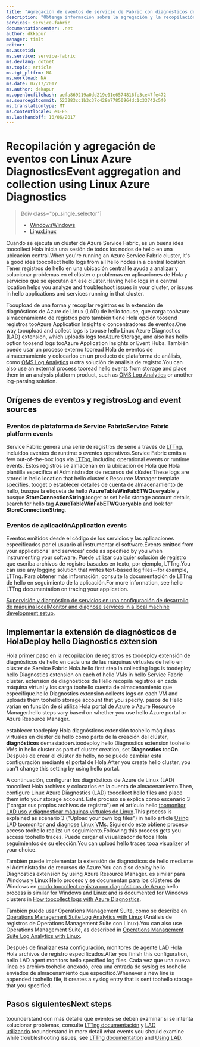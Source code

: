 ```yaml
---
title: "Agregación de eventos de servicio de Fabric con diagnósticos de Azure de Linux aaaAzure | Documentos de Microsoft"
description: "Obtenga información sobre la agregación y la recopilación de eventos con LAD para la supervisión y el diagnóstico de clústeres de Azure Service Fabric."
services: service-fabric
documentationcenter: .net
author: dkkapur
manager: timlt
editor: 
ms.assetid: 
ms.service: service-fabric
ms.devlang: dotnet
ms.topic: article
ms.tgt_pltfrm: NA
ms.workload: NA
ms.date: 07/17/2017
ms.author: dekapur
ms.openlocfilehash: aefa869219a0dd219e01e6574816fe3ce47fe472
ms.sourcegitcommit: 523283cc1b3c37c428e77850964dc1c33742c5f0
ms.translationtype: MT
ms.contentlocale: es-ES
ms.lasthandoff: 10/06/2017
---
```

# <a name="event-aggregation-and-collection-using-linux-azure-diagnostics"></a><span data-ttu-id="d92a4-103">Recopilación y agregación de eventos con Linux Azure Diagnostics</span><span class="sxs-lookup"><span data-stu-id="d92a4-103">Event aggregation and collection using Linux Azure Diagnostics</span></span>
> [!div class="op_single_selector"]
> * [<span data-ttu-id="d92a4-104">Windows</span><span class="sxs-lookup"><span data-stu-id="d92a4-104">Windows</span></span>](service-fabric-diagnostics-event-aggregation-wad.md)
> * [<span data-ttu-id="d92a4-105">Linux</span><span class="sxs-lookup"><span data-stu-id="d92a4-105">Linux</span></span>](service-fabric-diagnostics-event-aggregation-lad.md)
>
>

<span data-ttu-id="d92a4-106">Cuando se ejecuta un clúster de Azure Service Fabric, es un buena idea toocollect Hola inicia una sesión de todos los nodos de hello en una ubicación central.</span><span class="sxs-lookup"><span data-stu-id="d92a4-106">When you're running an Azure Service Fabric cluster, it's a good idea toocollect hello logs from all hello nodes in a central location.</span></span> <span data-ttu-id="d92a4-107">Tener registros de hello en una ubicación central le ayuda a analizar y solucionar problemas en el clúster o problemas en aplicaciones de Hola y servicios que se ejecutan en ese clúster.</span><span class="sxs-lookup"><span data-stu-id="d92a4-107">Having hello logs in a central location helps you analyze and troubleshoot issues in your cluster, or issues in hello applications and services running in that cluster.</span></span>

<span data-ttu-id="d92a4-108">Tooupload de una forma y recopilar registros es la extensión de diagnósticos de Azure de Linux (LAD) de hello toouse, que carga tooAzure almacenamiento de registros pero también tiene Hola opción toosend registros tooAzure Application Insights o concentradores de eventos.</span><span class="sxs-lookup"><span data-stu-id="d92a4-108">One way tooupload and collect logs is toouse hello Linux Azure Diagnostics (LAD) extension, which uploads logs tooAzure Storage, and also has hello option toosend logs tooAzure Application Insights or Event Hubs.</span></span> <span data-ttu-id="d92a4-109">También puede usar un proceso externo tooread Hola de eventos de almacenamiento y colocarlos en un producto de plataforma de análisis, como [OMS Log Analytics](../log-analytics/log-analytics-service-fabric.md) u otra solución de análisis de registro.</span><span class="sxs-lookup"><span data-stu-id="d92a4-109">You can also use an external process tooread hello events from storage and place them in an analysis platform product, such as [OMS Log Analytics](../log-analytics/log-analytics-service-fabric.md) or another log-parsing solution.</span></span>

## <a name="log-and-event-sources"></a><span data-ttu-id="d92a4-110">Orígenes de eventos y registros</span><span class="sxs-lookup"><span data-stu-id="d92a4-110">Log and event sources</span></span>

### <a name="service-fabric-platform-events"></a><span data-ttu-id="d92a4-111">Eventos de plataforma de Service Fabric</span><span class="sxs-lookup"><span data-stu-id="d92a4-111">Service Fabric platform events</span></span>
<span data-ttu-id="d92a4-112">Service Fabric genera una serie de registros de serie a través de [LTTng](http://lttng.org), incluidos eventos de runtime o eventos operativos.</span><span class="sxs-lookup"><span data-stu-id="d92a4-112">Service Fabric emits a few out-of-the-box logs via [LTTng](http://lttng.org), including operational events or runtime events.</span></span> <span data-ttu-id="d92a4-113">Estos registros se almacenan en la ubicación de Hola que Hola plantilla especifica el Administrador de recursos del clúster.</span><span class="sxs-lookup"><span data-stu-id="d92a4-113">These logs are stored in hello location that hello cluster's Resource Manager template specifies.</span></span> <span data-ttu-id="d92a4-114">tooget o establecer detalles de cuenta de almacenamiento de hello, busque la etiqueta de hello **AzureTableWinFabETWQueryable** y busque **StoreConnectionString**.</span><span class="sxs-lookup"><span data-stu-id="d92a4-114">tooget or set hello storage account details, search for hello tag **AzureTableWinFabETWQueryable** and look for **StoreConnectionString**.</span></span>

### <a name="application-events"></a><span data-ttu-id="d92a4-115">Eventos de aplicación</span><span class="sxs-lookup"><span data-stu-id="d92a4-115">Application events</span></span>
 <span data-ttu-id="d92a4-116">Eventos emitidos desde el código de los servicios y las aplicaciones especificados por el usuario al instrumentar el software.</span><span class="sxs-lookup"><span data-stu-id="d92a4-116">Events emitted from your applications' and services' code as specified by you when instrumenting your software.</span></span> <span data-ttu-id="d92a4-117">Puede utilizar cualquier solución de registro que escriba archivos de registro basados en texto, por ejemplo, LTTng.</span><span class="sxs-lookup"><span data-stu-id="d92a4-117">You can use any logging solution that writes text-based log files--for example, LTTng.</span></span> <span data-ttu-id="d92a4-118">Para obtener más información, consulte la documentación de LTTng de hello en seguimiento de la aplicación.</span><span class="sxs-lookup"><span data-stu-id="d92a4-118">For more information, see hello LTTng documentation on tracing your application.</span></span>

<span data-ttu-id="d92a4-119">[Supervisión y diagnóstico de servicios en una configuración de desarrollo de máquina local](service-fabric-diagnostics-how-to-monitor-and-diagnose-services-locally.md)</span><span class="sxs-lookup"><span data-stu-id="d92a4-119">[Monitor and diagnose services in a local machine development setup](service-fabric-diagnostics-how-to-monitor-and-diagnose-services-locally.md).</span></span>

## <a name="deploy-hello-diagnostics-extension"></a><span data-ttu-id="d92a4-120">Implementar la extensión de diagnósticos de Hola</span><span class="sxs-lookup"><span data-stu-id="d92a4-120">Deploy hello Diagnostics extension</span></span>
<span data-ttu-id="d92a4-121">Hola primer paso en la recopilación de registros es toodeploy extensión de diagnósticos de hello en cada una de las máquinas virtuales de hello en clúster de Service Fabric Hola.</span><span class="sxs-lookup"><span data-stu-id="d92a4-121">hello first step in collecting logs is toodeploy hello Diagnostics extension on each of hello VMs in hello Service Fabric cluster.</span></span> <span data-ttu-id="d92a4-122">extensión de diagnósticos de Hello recopila registros en cada máquina virtual y los carga toohello cuenta de almacenamiento que especifique.</span><span class="sxs-lookup"><span data-stu-id="d92a4-122">hello Diagnostics extension collects logs on each VM and uploads them toohello storage account that you specify.</span></span> <span data-ttu-id="d92a4-123">pasos de Hello varían en función de si utiliza Hola portal de Azure o Azure Resource Manager.</span><span class="sxs-lookup"><span data-stu-id="d92a4-123">hello steps vary based on whether you use hello Azure portal or Azure Resource Manager.</span></span>

<span data-ttu-id="d92a4-124">establecer toodeploy Hola diagnósticos extensión toohello máquinas virtuales en clúster de hello como parte de la creación del clúster, **diagnósticos** demasiado**en**.</span><span class="sxs-lookup"><span data-stu-id="d92a4-124">toodeploy hello Diagnostics extension toohello VMs in hello cluster as part of cluster creation, set **Diagnostics** too**On**.</span></span> <span data-ttu-id="d92a4-125">Después de crear el clúster de hello, no se puede cambiar esta configuración mediante el portal de Hola.</span><span class="sxs-lookup"><span data-stu-id="d92a4-125">After you create hello cluster, you can't change this setting by using hello portal.</span></span>

<span data-ttu-id="d92a4-126">A continuación, configurar los diagnósticos de Azure de Linux (LAD) toocollect Hola archivos y colocarlos en la cuenta de almacenamiento.</span><span class="sxs-lookup"><span data-stu-id="d92a4-126">Then, configure Linux Azure Diagnostics (LAD) toocollect hello files and place them into your storage account.</span></span> <span data-ttu-id="d92a4-127">Este proceso se explica como escenario 3 ("cargar sus propios archivos de registro") en el artículo hello [toomonitor LAD uso y diagnosticar máquinas virtuales de Linux](../virtual-machines/linux/classic/diagnostic-extension.md?toc=%2fazure%2fvirtual-machines%2flinux%2fclassic%2ftoc.json).</span><span class="sxs-lookup"><span data-stu-id="d92a4-127">This process is explained as scenario 3 ("Upload your own log files") in hello article [Using LAD toomonitor and diagnose Linux VMs](../virtual-machines/linux/classic/diagnostic-extension.md?toc=%2fazure%2fvirtual-machines%2flinux%2fclassic%2ftoc.json).</span></span> <span data-ttu-id="d92a4-128">Siguiendo este obtiene proceso acceso toohello realiza un seguimiento.</span><span class="sxs-lookup"><span data-stu-id="d92a4-128">Following this process gets you access toohello traces.</span></span> <span data-ttu-id="d92a4-129">Puede cargar el visualizador de tooa Hola seguimientos de su elección.</span><span class="sxs-lookup"><span data-stu-id="d92a4-129">You can upload hello traces tooa visualizer of your choice.</span></span>

<span data-ttu-id="d92a4-130">También puede implementar la extensión de diagnósticos de hello mediante el Administrador de recursos de Azure.</span><span class="sxs-lookup"><span data-stu-id="d92a4-130">You can also deploy hello Diagnostics extension by using Azure Resource Manager.</span></span> <span data-ttu-id="d92a4-131">es similar para Windows y Linux Hello proceso y se documentan para los clústeres de Windows en [modo toocollect registra con diagnósticos de Azure](service-fabric-diagnostics-how-to-setup-wad.md).</span><span class="sxs-lookup"><span data-stu-id="d92a4-131">hello process is similar for Windows and Linux and is documented for Windows clusters in [How toocollect logs with Azure Diagnostics](service-fabric-diagnostics-how-to-setup-wad.md).</span></span>

<span data-ttu-id="d92a4-132">También puede usar Operations Management Suite, como se describe en [Operations Management Suite Log Analytics with Linux](https://blogs.technet.microsoft.com/hybridcloud/2016/01/28/operations-management-suite-log-analytics-with-linux/) (Análisis de registros de Operations Management Suite con Linux).</span><span class="sxs-lookup"><span data-stu-id="d92a4-132">You can also use Operations Management Suite, as described in [Operations Management Suite Log Analytics with Linux](https://blogs.technet.microsoft.com/hybridcloud/2016/01/28/operations-management-suite-log-analytics-with-linux/).</span></span>

<span data-ttu-id="d92a4-133">Después de finalizar esta configuración, monitores de agente LAD Hola Hola archivos de registro especificados.</span><span class="sxs-lookup"><span data-stu-id="d92a4-133">After you finish this configuration, hello LAD agent monitors hello specified log files.</span></span> <span data-ttu-id="d92a4-134">Cada vez que una nueva línea es archivo toohello anexado, crea una entrada de syslog es toohello enviados de almacenamiento que especificó.</span><span class="sxs-lookup"><span data-stu-id="d92a4-134">Whenever a new line is appended toohello file, it creates a syslog entry that is sent toohello storage that you specified.</span></span>

## <a name="next-steps"></a><span data-ttu-id="d92a4-135">Pasos siguientes</span><span class="sxs-lookup"><span data-stu-id="d92a4-135">Next steps</span></span>

<span data-ttu-id="d92a4-136">toounderstand con más detalle qué eventos se deben examinar si se intenta solucionar problemas, consulte [LTTng documentación](http://lttng.org/docs) y [LAD utilizando](../virtual-machines/linux/classic/diagnostic-extension.md?toc=%2fazure%2fvirtual-machines%2flinux%2fclassic%2ftoc.json).</span><span class="sxs-lookup"><span data-stu-id="d92a4-136">toounderstand in more detail what events you should examine while troubleshooting issues, see [LTTng documentation](http://lttng.org/docs) and [Using LAD](../virtual-machines/linux/classic/diagnostic-extension.md?toc=%2fazure%2fvirtual-machines%2flinux%2fclassic%2ftoc.json).</span></span>

